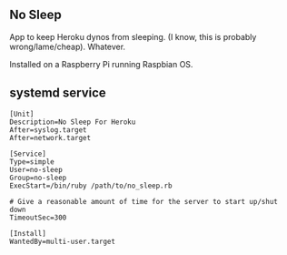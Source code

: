 ## No Sleep

App to keep Heroku dynos from sleeping. (I know, this is probably wrong/lame/cheap). Whatever.

Installed on a Raspberry Pi running Raspbian OS.

## systemd service

```
[Unit]
Description=No Sleep For Heroku
After=syslog.target
After=network.target

[Service]
Type=simple
User=no-sleep
Group=no-sleep
ExecStart=/bin/ruby /path/to/no_sleep.rb

# Give a reasonable amount of time for the server to start up/shut down
TimeoutSec=300

[Install]
WantedBy=multi-user.target
```
